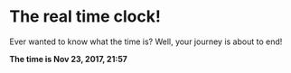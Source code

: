 # The real time clock!

Ever wanted to know what the time is? Well, your journey is about to end!

**The time is Nov 23, 2017, 21:57**